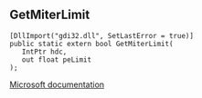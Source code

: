 ## GetMiterLimit

```
[DllImport("gdi32.dll", SetLastError = true)]
public static extern bool GetMiterLimit(
   IntPtr hdc,
   out float peLimit
);
```

[Microsoft documentation](https://docs.microsoft.com/en-us/windows/win32/api/wingdi/nf-wingdi-getmiterlimit)
